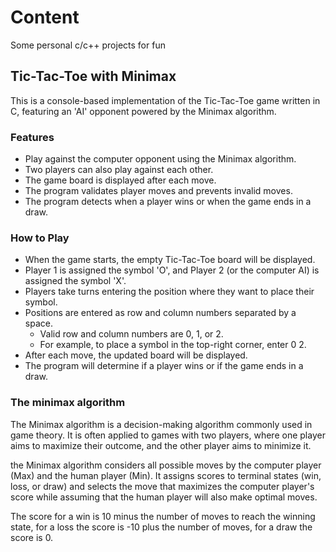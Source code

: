 # Content
Some personal c/c++ projects for fun

## Tic-Tac-Toe with Minimax

This is a console-based implementation of the Tic-Tac-Toe game written in C, featuring an 'AI' opponent powered by the Minimax algorithm.

### Features

- Play against the computer opponent using the Minimax algorithm.
- Two players can also play against each other.
- The game board is displayed after each move.
- The program validates player moves and prevents invalid moves.
- The program detects when a player wins or when the game ends in a draw.

### How to Play

- When the game starts, the empty Tic-Tac-Toe board will be displayed.
- Player 1 is assigned the symbol 'O', and Player 2 (or the computer AI) is assigned the symbol 'X'.
- Players take turns entering the position where they want to place their symbol.
- Positions are entered as row and column numbers separated by a space.
  - Valid row and column numbers are 0, 1, or 2.
  - For example, to place a symbol in the top-right corner, enter 0 2.
- After each move, the updated board will be displayed.
- The program will determine if a player wins or if the game ends in a draw.

### The minimax algorithm

The Minimax algorithm is a decision-making algorithm commonly used in game theory. It is often applied to games with two players, where one player aims to maximize their outcome, and the other player aims to minimize it.

the Minimax algorithm considers all possible moves by the computer player (Max) and the human player (Min). It assigns scores to terminal states (win, loss, or draw) and selects the move that maximizes the computer player's score while assuming that the human player will also make optimal moves.

The score for a win is 10 minus the number of moves to reach the winning state, for a loss the score is -10 plus the number of moves, for a draw the score is 0.
